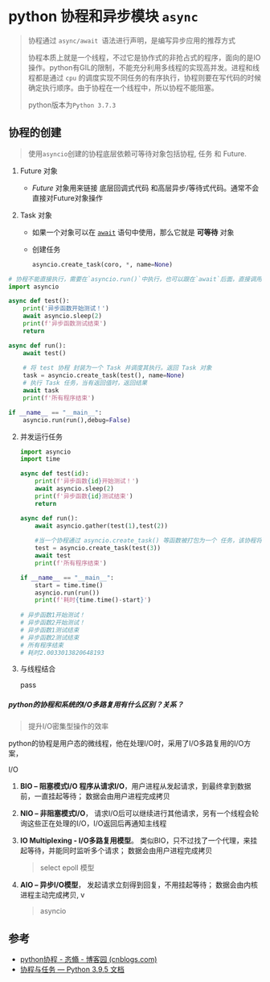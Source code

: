 # python 协程和异步模块 `async`

> 协程通过 `async/await `语法进行声明，是编写异步应用的推荐方式
>
> 协程本质上就是一个线程，不过它是协作式的非抢占式的程序，面向的是IO操作。python有GIL的限制，不能充分利用多线程的实现高并发。进程和线程都是通过 `cpu` 的调度实现不同任务的有序执行，协程则要在写代码的时候确定执行顺序。由于协程在一个线程中，所以协程不能阻塞。
>
> python版本为`Python 3.7.3 `

## 协程的创建

> 使用`asyncio`创建的协程底层依赖可等待对象包括协程, 任务 和 Future.

1. Future 对象

   - *Future* 对象用来链接 底层回调式代码 和高层异步/等待式代码。通常不会直接对Future对象操作

2. Task 对象

   - 如果一个对象可以在 [`await`](https://docs.python.org/zh-cn/3/reference/expressions.html#await) 语句中使用，那么它就是 **可等待** 对象
   
   - 创建任务
   
     ```python
     asyncio.create_task(coro, *, name=None)
     ```

```python
# 协程不能直接执行，需要在`asyncio.run()`中执行，也可以跟在`await`后面，直接调用会返回一个协程（coroutine）对象
import asyncio

async def test():
    print('异步函数开始测试！')
    await asyncio.sleep(2)
    print(f'异步函数测试结束')
    return

async def run():
    await test()
    
    # 将 test 协程 封装为一个 Task 并调度其执行。返回 Task 对象
    task = asyncio.create_task(test(), name=None)
    # 执行 Task 任务，当有返回值时，返回结果
    await task
    print(f'所有程序结束')

if __name__ == "__main__":
    asyncio.run(run(),debug=False)
```

2. 并发运行任务

   ```python
   import asyncio
   import time
   
   async def test(id):
       print(f'异步函数{id}开始测试！')
       await asyncio.sleep(2)
       print(f'异步函数{id}测试结束')
       return
   
   async def run():
       await asyncio.gather(test(1),test(2))
       
       #当一个协程通过 asyncio.create_task() 等函数被打包为一个 任务，该协程将自动排入日程准备立即运行:此时使用 await test 则会立即执行这个任务，并等待结束
       test = asyncio.create_task(test(3))
       await test
       print(f'所有程序结束')
   
   if __name__ == "__main__":
       start = time.time()
       asyncio.run(run())
       print(f'耗时{time.time()-start}')
       
   # 异步函数1开始测试！
   # 异步函数2开始测试！
   # 异步函数1测试结束
   # 异步函数2测试结束
   # 所有程序结束
   # 耗时2.0033013820648193
   ```

3. 与线程结合

   pass

##### python的协程和系统的I/O多路复用有什么区别？关系？

> 提升I/O密集型操作的效率

python的协程是用户态的微线程，他在处理I/O时，采用了I/O多路复用的I/O方案，

I/O

1. **BIO – 阻塞模式I/O 程序从请求I/O**，用户进程从发起请求，到最终拿到数据前，一直挂起等待； 数据会由用户进程完成拷贝

2.  **NIO – 非阻塞模式I/O**， 请求I/O后可以继续进行其他请求，另有一个线程会轮询这些正在处理的I/O，I/O返回后再通知主线程

3. **IO Multiplexing - I/O多路复用模型**。 类似BIO，只不过找了一个代理，来挂起等待，并能同时监听多个请求； 数据会由用户进程完成拷贝

   > select  epoll 模型

4. **AIO – 异步I/O模型**， 发起请求立刻得到回复，不用挂起等待； 数据会由内核进程主动完成拷贝, v

   > asyncio



## 参考

- [python协程 - 忞翛 - 博客园 (cnblogs.com)](https://www.cnblogs.com/lczmx/p/14364580.html)
- [协程与任务 — Python 3.9.5 文档](https://docs.python.org/zh-cn/3/library/asyncio-task.html)
